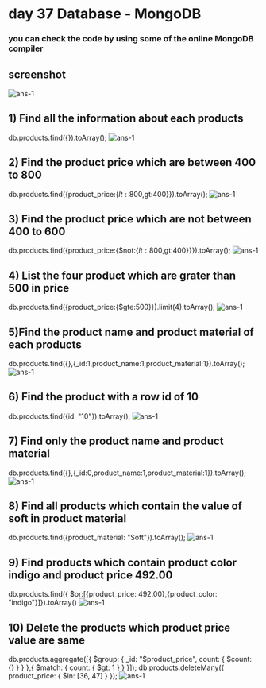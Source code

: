 # day 37 Database - MongoDB

### you can check the code by using some of the online MongoDB compiler
## screenshot
<img src="./image/img (1).png" alt="ans-1">

## 1) Find all the information about each products
db.products.find({}).toArray();
<img src="./image/img (2).png" alt="ans-1">

## 2) Find the product price which are between 400 to 800
db.products.find({product_price:{$lt:800,$gt:400}}).toArray();
<img src="./image/img (3).png" alt="ans-1">

## 3) Find the product price which are not between 400 to 600
db.products.find({product_price:{$not:{$lt:800,$gt:400}}}).toArray();
<img src="./image/img (4).png" alt="ans-1">

## 4) List the four product which are grater than 500 in price
db.products.find({product_price:{$gte:500}}).limit(4).toArray();
<img src="./image/img (5).png" alt="ans-1">

## 5)Find the product name and product material of each products
db.products.find({},{_id:1,product_name:1,product_material:1}).toArray();
<img src="./image/img (6).png" alt="ans-1">

## 6) Find the product with a row id of 10
db.products.find({id: "10"}).toArray();
<img src="./image/img (7).png" alt="ans-1">

## 7) Find only the product name and product material
db.products.find({},{_id:0,product_name:1,product_material:1}).toArray();
<img src="./image/img (8).png" alt="ans-1">

## 8) Find all products which contain the value of soft in product material
db.products.find({product_material: "Soft"}).toArray();
<img src="./image/img (9).png" alt="ans-1">

## 9) Find products which contain product color indigo  and product price 492.00
db.products.find({ $or:[{product_price: 492.00},{product_color: "indigo"}]}).toArray()
<img src="./image/img (10).png" alt="ans-1">

## 10) Delete the products which product price value are same
db.products.aggregate([{ $group: { _id: "$product_price", count: { $count: {} } } },{ $match: { count: { $gt: 1 } } }]);
db.products.deleteMany({ product_price: { $in: [36, 47] } }); 
<img src="./image/img (11).png" alt="ans-1">